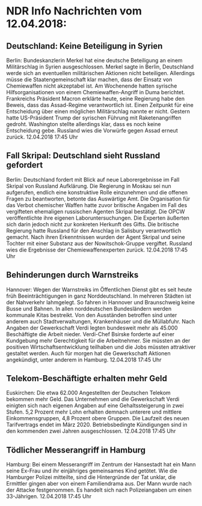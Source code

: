 # NDR Info Nachrichten vom 12.04.2018:


## Deutschland: Keine Beteiligung in Syrien
Berlin:	Bundeskanzlerin Merkel hat eine deutsche Beteiligung an einem Militärschlag in Syrien ausgeschlossen. Merkel sagte in Berlin, Deutschland werde sich an eventuellen militärischen Aktionen nicht beteiligen. Allerdings müsse die Staatengemeinschaft klar machen, dass der Einsatz von Chemiewaffen nicht akzeptabel ist. Am Wochenende hatten syrische Hilfsorganisationen von einem Chemiewaffen-Angriff in Duma berichtet. Frankreichs Präsident Macron erklärte heute, seine Regierung habe den Beweis, dass das Assad-Regime verantwortlich ist. Einen Zeitpunkt für eine Entscheidung über einen möglichen Militärschlag nannte er nicht. Gestern hatte US-Präsident Trump der syrischen Führung mit Raketenangriffen gedroht. Washington stellte allerdings klar, dass es noch keine Entscheidung gebe. Russland wies die Vorwürfe gegen Assad erneut zurück. 12.04.2018 17:45 Uhr 

## Fall Skripal: Deutschland sieht Russland gefordert
Berlin: Deutschland fordert mit Blick auf neue Laborergebnisse im Fall Skripal von Russland Aufklärung. Die Regierung in Moskau sei nun aufgerufen, endlich eine konstruktive Rolle einzunehmen und die offenen Fragen zu beantworten, betonte das Auswärtige Amt. Die Organisation für das Verbot chemischer Waffen hatte zuvor britische Angaben im Fall des vergifteten ehemaligen russischen Agenten Skripal bestätigt. Die OPCW veröffentlichte ihre eigenen Laboruntersuchungen. Die Experten äußerten sich darin jedoch nicht zur konkreten Herkunft des Gifts. Die britische Regierung hatte Russland für den Anschlag in Salisbury verantwortlich gemacht. Nach ihren Erkenntnissen wurden der Agent Skripal und seine Tochter mit einer Substanz aus der Nowitschok-Gruppe vergiftet. Russland wies die Ergebnisse der Chemiewaffenexperten zurück. 12.04.2018 17:45 Uhr 

## Behinderungen durch Warnstreiks
Hannover: Wegen der Warnstreiks im Öffentlichen Dienst gibt es seit heute früh Beeinträchtigungen in ganz Norddeutschland. In mehreren Städten ist der Nahverkehr lahmgelegt. So fahren in Hannover und Braunschweig keine Busse und Bahnen. In allen norddeutschen Bundesländern werden kommunale Kitas bestreikt. Von den Ausständen betroffen sind unter anderem auch Stadtverwaltungen, Krankenhäuser und die Müllabfuhr. Nach Angaben der Gewerkschaft Verdi legten bundesweit mehr als 45.000 Beschäftigte die Arbeit nieder. Verdi-Chef Bsirske forderte auf einer Kundgebung mehr Gerechtigkeit für die Arbeitnehmer. Sie müssten an der positiven Wirtschaftsentwicklung teilhaben und die Jobs müssten attraktiver gestaltet werden. Auch für morgen hat die Gewerkschaft Aktionen angekündigt, unter anderem in Hamburg. 12.04.2018 17:45 Uhr 

## Telekom-Beschäftigte erhalten mehr Geld
Euskirchen: Die etwa 62.000 Angestellten der Deutschen Telekom bekommen mehr Geld. Das Unternehmen und die Gewerkschaft Verdi einigten sich nach eigenen Angaben auf eine Gehaltssteigerung in zwei Stufen. 5,2 Prozent mehr Lohn erhalten demnach unterere und mittlere Einkommensgruppen, 4,8 Prozent obere Gruppen. Die Laufzeit des neuen Tarifvertrags endet im März 2020. Betriebsbedingte Kündigungen sind in den kommenden zwei Jahren ausgeschlossen. 12.04.2018 17:45 Uhr 

## Tödlicher Messerangriff in Hamburg
Hamburg: Bei einem Messerangriff im Zentrum der Hansestadt hat ein Mann seine Ex-Frau und ihr einjähriges gemeinsames Kind getötet. Wie die Hamburger Polizei mitteilte, sind die Hintergründe der Tat unklar, die Ermittler gingen aber von einem Familiendrama aus. Der Mann wurde nach der Attacke festgenommen. Es handelt sich nach Polizeiangaben um einen 33-Jährigen. 12.04.2018 17:45 Uhr 
